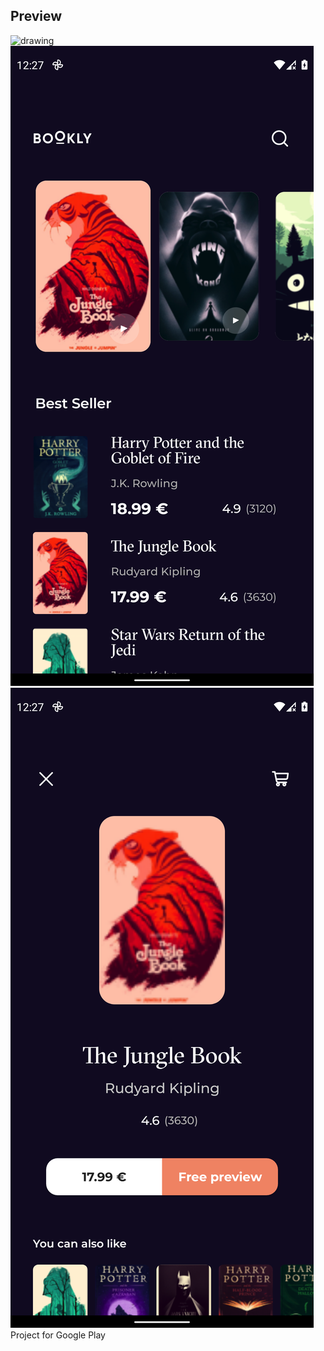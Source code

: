 ## Preview
<img src="source/1.gif" alt="drawing"/> 
<img src="source/1.png" alt="drawing"/> 
<img src="source/2.png" alt="drawing"/> 
Project for Google Play
